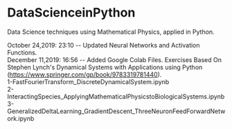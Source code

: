 # DataScienceinPython
Data Science techniques using Mathematical Physics, applied in Python. 

October 24,2019: 23:10 -- Updated Neural Networks and Activation Functions.<br/>
December 11,2019: 16:56 -- Added Google Colab Files. Exercises Based On Stephen Lynch's Dynamical Systems with Applications using Python (https://www.springer.com/gp/book/9783319781440). <br/>
1-FastFourierTransform_DiscreteDynamicalSystem.ipynb <br/>
2-InteractingSpecies_ApplyingMathematicalPhysicstoBiologicalSystems.ipynb <br/>
3-GeneralizedDeltaLearning_GradientDescent_ThreeNeuronFeedForwardNetwork.ipynb <br/>
